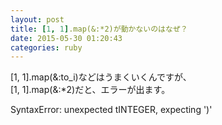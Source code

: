 ```yaml
---
layout: post
title: [1, 1].map(&:*2)が動かないのはなぜ？
date: 2015-05-30 01:20:43
categories: ruby
---
```

<!-- {% raw %} -->
<p>[1, 1].map(&amp;:to_i)などはうまくいくんですが、<br>
[1, 1].map(&amp;:*2)だと、エラーが出ます。</p>

<p>SyntaxError: unexpected tINTEGER, expecting ')'</p>
<!-- {% endraw %} -->
